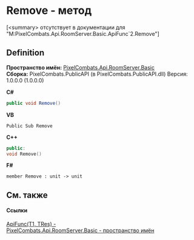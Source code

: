 # Remove - метод


\[&lt;summary&gt; отсутствует в документации для "M:PixelCombats.Api.RoomServer.Basic.ApiFunc`2.Remove"\]



## Definition
**Пространство имён:** <a href="299769b5-0515-f682-c4bd-afa5af18175d">PixelCombats.Api.RoomServer.Basic</a>  
**Сборка:** PixelCombats.PublicAPI (в PixelCombats.PublicAPI.dll) Версия: 1.0.0.0 (1.0.0.0)

**C#**
``` C#
public void Remove()
```
**VB**
``` VB
Public Sub Remove
```
**C++**
``` C++
public:
void Remove()
```
**F#**
``` F#
member Remove : unit -> unit 
```



## См. также


#### Ссылки
<a href="382ff94b-e4a2-4643-af3c-b7f82b45e58e">ApiFunc(T1, TRes) - </a>  
<a href="299769b5-0515-f682-c4bd-afa5af18175d">PixelCombats.Api.RoomServer.Basic - пространство имён</a>  
